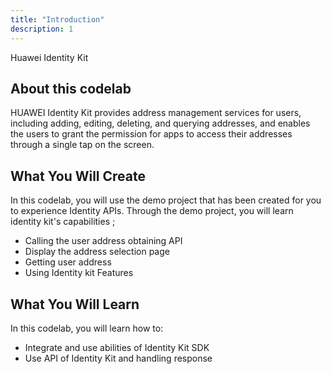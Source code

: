 ```yaml
---
title: "Introduction"
description: 1
---
```


<huawei-codelab-about codelab-title="Huawei Identity Kit" last-updated="2020-12-09T13:20:13-07:00" authors="Huawei Codelab Team">
<div class="codelab-title">
<div class="token">Huawei Identity Kit</div></div>
<div class="about-card">
<h2 class="title">About this codelab</h2>
</huawei-codelab-about>

<p>
	HUAWEI Identity Kit provides address management services for users, including adding, editing, deleting, and querying addresses, and enables the users to grant the permission for apps to access their addresses through a single tap on the screen.
</p>
<h2>
	<strong>What You Will Create</strong>
</h2>
<p>In this codelab, you will use the demo project that has been created for you to experience Identity APIs. Through the demo project, you will learn identity kit's capabilities ;</p>
<ul>
	<li>Calling the user address obtaining API</li>
	<li>Display the address selection page</li>
	<li>Getting user address</li>
	<li>Using Identity kit Features</li>
</ul>
<h2 class="checklist">
	<strong>What You Will Learn</strong>
</h2>
<p>
	In this codelab, you will learn how to:
</p>
<ul class="checklist">
	<li>Integrate and use abilities of Identity Kit SDK</li>
  <li>Use API of Identity Kit and handling response</li>
</ul>
